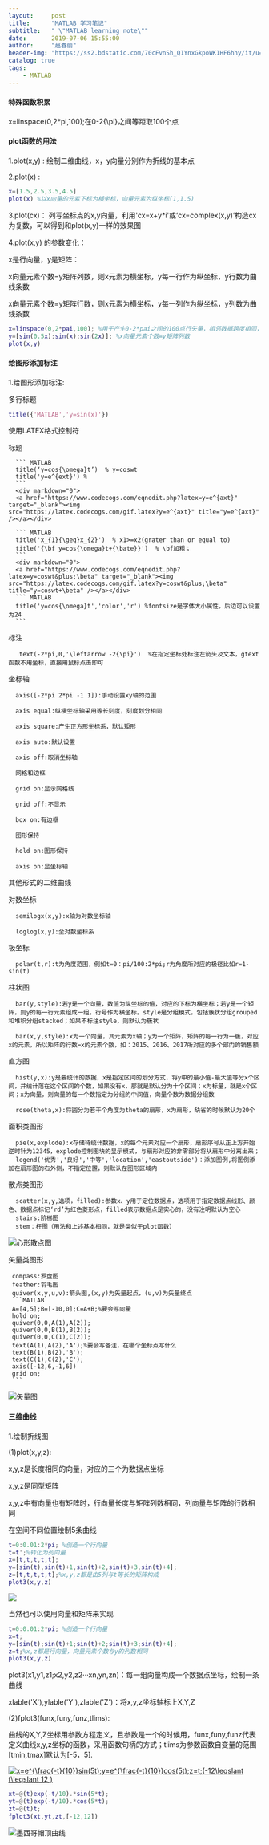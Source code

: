 ```yaml
---
layout:     post
title:      "MATLAB 学习笔记"
subtitle:   " \"MATLAB learning note\""
date:       2019-07-06 15:55:00
author:     "赵春丽"
header-img: "https://ss2.bdstatic.com/70cFvnSh_Q1YnxGkpoWK1HF6hhy/it/u=3473084580,1275812670&fm=27&gp=0.jpg"
catalog: true
tags:
    - MATLAB
---
```


#### 特殊函数积累
x=linspace(0,2*pi,100);在0-2{\pi}之间等距取100个点

#### plot函数的用法

1.plot(x,y) :
绘制二维曲线，x，y向量分别作为折线的基本点

2.plot(x) :
``` MATLAB
x=[1.5,2.5,3.5,4.5]
plot(x) %以x向量的元素下标为横坐标，向量元素为纵坐标(1,1.5)
```

3.plot(cx)：
列写坐标点的x,y向量，利用'cx=x+y*i'或‘cx=complex(x,y)’构造cx为复数，可以得到和plot(x,y)一样的效果图

4.plot(x,y) 的参数变化：

x是行向量，y是矩阵：
   
   x向量元素个数=y矩阵列数，则x元素为横坐标，y每一行作为纵坐标，y行数为曲线条数
   
   x向量元素个数=y矩阵行数，则x元素为横坐标，y每一列作为纵坐标，y列数为曲线条数
   ``` MATLAB
   x=linspace(0,2*pai,100); %用于产生0-2*pai之间的100点行矢量，相邻数据跨度相同，若缺N，默认点数为100。
   y=[sin(0.5x);sin(x);sin(2x)]; %x向量元素个数=y矩阵列数
   plot(x,y)
   ```
   
#### 给图形添加标注

1.给图形添加标注:

多行标题

   ``` MATLAB
   title({'MATLAB','y=sin(x)'})
   ```
   
使用LATEX格式控制符
   
标题

      ``` MATLAB
      title(‘y=cos{\omega}t’)  % y=coswt
      title('y=e^{ext}') % 
      ``` 
      <div markdown="0">
      <a href="https://www.codecogs.com/eqnedit.php?latex=y=e^{axt}" target="_blank"><img           src="https://latex.codecogs.com/gif.latex?y=e^{axt}" title="y=e^{axt}" /></a></div>
   
      ``` MATLAB
      title('x_{1}{\geq}x_{2}')  % x1>=x2(grater than or equal to)
      title('{\bf y=cos{\omega}t+{\bate}}')  % \bf加粗；
      ```
      <div markdown="0">
      <a href="https://www.codecogs.com/eqnedit.php?latex=y=coswt&plus;\beta" target="_blank"><img src="https://latex.codecogs.com/gif.latex?y=coswt&plus;\beta" title="y=coswt+\beta" /></a></div>
      ``` MATLAB
      title('y=cos{\omega}t','color','r') %fontsize是字体大小属性，后边可以设置为24
      ```
      
  标注
  
       text(-2*pi,0,'\leftarrow -2{\pi}')  %在指定坐标处标注左箭头及文本，gtext函数不用坐标，直接用鼠标点击即可
       
  坐标轴
  
      axis([-2*pi 2*pi -1 1]):手动设置xy轴的范围
      
      axis equal:纵横坐标轴采用等长刻度，刻度划分相同
      
      axis square:产生正方形坐标系，默认矩形
      
      axis auto:默认设置
      
      axis off:取消坐标轴
      
      网格和边框
      
      grid on:显示网格线
      
      grid off:不显示
      
      box on:有边框
      
      图形保持
      
      hold on:图形保持
      
      axis on:显坐标轴
      
 其他形式的二维曲线
 
 对数坐标
      
      semilogx(x,y):x轴为对数坐标轴
      
      loglog(x,y):全对数坐标系
      
 极坐标
      
      polar(t,r):t为角度范围，例如t=0：pi/100:2*pi;r为角度所对应的极径比如r=1-sin(t)
      
 柱状图
      
      bar(y,style):若y是一个向量，数值为纵坐标的值，对应的下标为横坐标；若y是一个矩阵，则y的每一行元素组成一组，行号作为横坐标。style是分组模式，包括簇状分组grouped和堆积分组stacked；如果不标注style，则默认为簇状
      
      bar(x,y,style):x为一个向量，其元素为x轴；y为一个矩阵，矩阵的每一行为一簇，对应x的元素，所以矩阵的行数=x的元素个数，如：2015、2016、2017所对应的多个部门的销售额
      
 直方图
      
      hist(y,x):y是要统计的数据，x是指定区间的划分方式，将y中的最小值-最大值等分x个区间，并统计落在这个区间的个数，如果没有x，那就是默认分为十个区间；x为标量，就是x个区间；x为向量，则向量的每一个数指定为分组的中间值，向量个数为数据分组数
      
      rose(theta,x):将圆分为若干个角度为theta的扇形，x为扇形，缺省的时候默认为20个
      
 面积类图形
      
      pie(x,explode):x存储待统计数据，x的每个元素对应一个扇形，扇形序号从正上方开始逆时针为12345，explode控制图块的显示模式，与扇形对应的非零部分将从扇形中分离出来；
      legend('优秀','良好','中等','location','eastoutside')：添加图例,将图例添加在扇形图的右外侧，不指定位置，则默认在图形区域内
      
 散点类图形
      
      scatter(x,y,选项，filled):参数x、y用于定位数据点，选项用于指定数据点线形、颜色、数据点标记‘rd’为红色菱形点，filled表示数据点是实心的，没有注明默认为空心
      stairs:阶梯图
      stem：杆图（用法和上述基本相同，就是类似于plot函数）
      
 ![心形散点图](https://chunliblog.oss-cn-beijing.aliyuncs.com/images/MATLAB/4-3.png)
      
 矢量类图形
      
     compass:罗盘图
     feather:羽毛图
     quiver(x,y,u,v):箭头图,(x,y)为矢量起点，(u,v)为矢量终点
     ```MATLAB
     A=[4,5];B=[-10,0];C=A+B;%要会写向量
     hold on;
     quiver(0,0,A(1),A(2));
     quiver(0,0,B(1),B(2));
     quiver(0,0,C(1),C(2));
     text(A(1),A(2),'A');%要会写备注，在哪个坐标点写什么
     text(B(1),B(2),'B');
     text(C(1),C(2),'C');
     axis([-12,6,-1,6])
     grid on;
     ```
     
![矢量图](https://chunliblog.oss-cn-beijing.aliyuncs.com/images/MATLAB/4_3_1.png)    

#### 三维曲线

1.绘制折线图

(1)plot(x,y,z):

   x,y,z是长度相同的向量，对应的三个为数据点坐标
   
   x,y,z是同型矩阵
   
   x,y,z中有向量也有矩阵时，行向量长度与矩阵列数相同，列向量与矩阵的行数相同
   
在空间不同位置绘制5条曲线

```MATLAB
t=0:0.01:2*pi; %创造一个行向量
t=t';%转化为列向量
x=[t,t,t,t,t];
y=[sin(t),sin(t)+1,sin(t)+2,sin(t)+3,sin(t)+4];
z=[t,t,t,t,t];%x,y,z都是由5列与t等长的矩阵构成
plot3(x,y,z)
```
![](https://chunliblog.oss-cn-beijing.aliyuncs.com/images/MATLAB/4_4_1.png)

当然也可以使用向量和矩阵来实现

```MATLAB
t=0:0.01:2*pi; %创造一个行向量
x=t;
y=[sin(t);sin(t)+1;sin(t)+2;sin(t)+3;sin(t)+4];
z=t;%x,z都是行向量，向量元素个数与y的列数相同
plot3(x,y,z)
```
plot3(x1,y1,z1;x2,y2,z2···xn,yn,zn)：每一组向量构成一个数据点坐标，绘制一条曲线

xlable('X'),ylable('Y'),zlable('Z')：将x,y,z坐标轴标上X,Y,Z

(2)fplot3(funx,funy,funz,tlims):

曲线的X,Y,Z坐标用参数方程定义，且参数是一个的时候用，funx,funy,funz代表定义曲线x,y,z坐标的函数，采用函数句柄的方式；tlims为参数函数自变量的范围[tmin,tmax]默认为[-5，5].

<div markdown="0">
<a href="https://www.codecogs.com/eqnedit.php?latex=x=e^{\frac{-t}{10}}sin(5t);y=e^{\frac{-t}{10}}cos(5t);z=t;(-12\leqslant&space;t\leqslant&space;12&space;)" target="_blank"><img src="https://latex.codecogs.com/gif.latex?x=e^{\frac{-t}{10}}sin(5t);y=e^{\frac{-t}{10}}cos(5t);z=t;(-12\leqslant&space;t\leqslant&space;12&space;)" title="x=e^{\frac{-t}{10}}sin(5t);y=e^{\frac{-t}{10}}cos(5t);z=t;(-12\leqslant t\leqslant 12 )" /></a></div>

```MATLAB
xt=@(t)exp(-t/10).*sin(5*t);
yt=@(t)exp(-t/10).*cos(5*t);
zt=@(t)t;
fplot3(xt,yt,zt,[-12,12])
```
![墨西哥帽顶曲线](https://chunliblog.oss-cn-beijing.aliyuncs.com/images/MATLAB/4_4_2.png)


      
   
   
   
   

